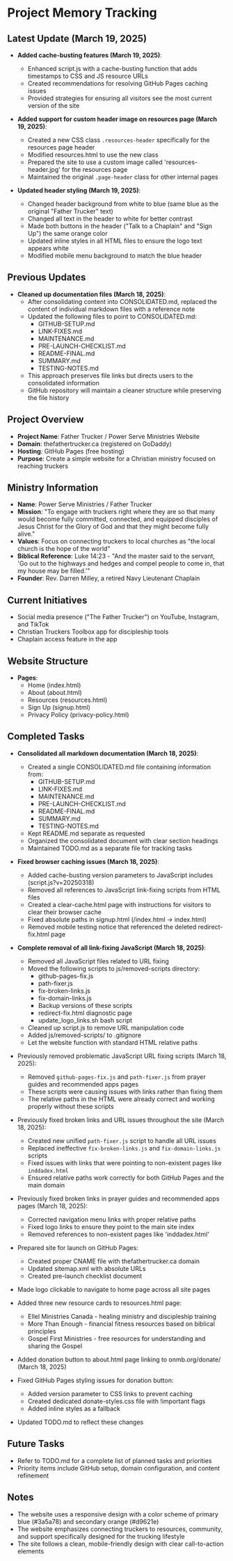 # Project Memory Tracking

## Latest Update (March 19, 2025)
- **Added cache-busting features (March 19, 2025)**:
  - Enhanced script.js with a cache-busting function that adds timestamps to CSS and JS resource URLs
  - Created recommendations for resolving GitHub Pages caching issues
  - Provided strategies for ensuring all visitors see the most current version of the site

- **Added support for custom header image on resources page (March 19, 2025)**:
  - Created a new CSS class `.resources-header` specifically for the resources page header
  - Modified resources.html to use the new class
  - Prepared the site to use a custom image called 'resources-header.jpg' for the resources page
  - Maintained the original `.page-header` class for other internal pages

- **Updated header styling (March 19, 2025)**:
  - Changed header background from white to blue (same blue as the original "Father Trucker" text)
  - Changed all text in the header to white for better contrast
  - Made both buttons in the header ("Talk to a Chaplain" and "Sign Up") the same orange color
  - Updated inline styles in all HTML files to ensure the logo text appears white
  - Modified mobile menu background to match the blue header

## Previous Updates
- **Cleaned up documentation files (March 18, 2025)**:
  - After consolidating content into CONSOLIDATED.md, replaced the content of individual markdown files with a reference note
  - Updated the following files to point to CONSOLIDATED.md:
    - GITHUB-SETUP.md
    - LINK-FIXES.md
    - MAINTENANCE.md
    - PRE-LAUNCH-CHECKLIST.md
    - README-FINAL.md
    - SUMMARY.md
    - TESTING-NOTES.md
  - This approach preserves file links but directs users to the consolidated information
  - GitHub repository will maintain a cleaner structure while preserving the file history

## Project Overview
- **Project Name**: Father Trucker / Power Serve Ministries Website
- **Domain**: thefathertrucker.ca (registered on GoDaddy)
- **Hosting**: GitHub Pages (free hosting)
- **Purpose**: Create a simple website for a Christian ministry focused on reaching truckers

## Ministry Information
- **Name**: Power Serve Ministries / Father Trucker
- **Mission**: "To engage with truckers right where they are so that many would become fully committed, connected, and equipped disciples of Jesus Christ for the Glory of God and that they might become fully alive."
- **Values**: Focus on connecting truckers to local churches as "the local church is the hope of the world"
- **Biblical Reference**: Luke 14:23 - "And the master said to the servant, 'Go out to the highways and hedges and compel people to come in, that my house may be filled.'"
- **Founder**: Rev. Darren Milley, a retired Navy Lieutenant Chaplain

## Current Initiatives
- Social media presence ("The Father Trucker") on YouTube, Instagram, and TikTok
- Christian Truckers Toolbox app for discipleship tools
- Chaplain access feature in the app

## Website Structure
- **Pages**:
  - Home (index.html)
  - About (about.html)
  - Resources (resources.html)
  - Sign Up (signup.html)
  - Privacy Policy (privacy-policy.html)

## Completed Tasks
- **Consolidated all markdown documentation (March 18, 2025)**:
  - Created a single CONSOLIDATED.md file containing information from:
    - GITHUB-SETUP.md
    - LINK-FIXES.md
    - MAINTENANCE.md
    - PRE-LAUNCH-CHECKLIST.md
    - README-FINAL.md
    - SUMMARY.md
    - TESTING-NOTES.md
  - Kept README.md separate as requested
  - Organized the consolidated document with clear section headings
  - Maintained TODO.md as a separate file for tracking tasks

- **Fixed browser caching issues (March 18, 2025)**:
  - Added cache-busting version parameters to JavaScript includes (script.js?v=20250318)
  - Removed all references to JavaScript link-fixing scripts from HTML files
  - Created a clear-cache.html page with instructions for visitors to clear their browser cache
  - Fixed absolute paths in signup.html (/index.html → index.html)
  - Removed mobile testing notice that referenced the deleted redirect-fix.html page

- **Complete removal of all link-fixing JavaScript (March 18, 2025)**:
  - Removed all JavaScript files related to URL fixing
  - Moved the following scripts to js/removed-scripts directory:
    - github-pages-fix.js
    - path-fixer.js
    - fix-broken-links.js
    - fix-domain-links.js
    - Backup versions of these scripts
    - redirect-fix.html diagnostic page
    - update_logo_links.sh bash script
  - Cleaned up script.js to remove URL manipulation code
  - Added js/removed-scripts/ to .gitignore
  - Let the website function with standard HTML relative paths

- Previously removed problematic JavaScript URL fixing scripts (March 18, 2025):
  - Removed `github-pages-fix.js` and `path-fixer.js` from prayer guides and recommended apps pages
  - These scripts were causing issues with links rather than fixing them
  - The relative paths in the HTML were already correct and working properly without these scripts

- Previously fixed broken links and URL issues throughout the site (March 18, 2025):
  - Created new unified `path-fixer.js` script to handle all URL issues
  - Replaced ineffective `fix-broken-links.js` and `fix-domain-links.js` scripts
  - Fixed issues with links that were pointing to non-existent pages like `inddadex.html`
  - Ensured relative paths work correctly for both GitHub Pages and the main domain
- Previously fixed broken links in prayer guides and recommended apps pages (March 18, 2025):
  - Corrected navigation menu links with proper relative paths
  - Fixed logo links to ensure they point to the main site index
  - Removed references to non-existent pages like 'inddadex.html'
- Prepared site for launch on GitHub Pages:
  - Created proper CNAME file with thefathertrucker.ca domain
  - Updated sitemap.xml with absolute URLs
  - Created pre-launch checklist document
- Made logo clickable to navigate to home page across all site pages
- Added three new resource cards to resources.html page:
  - Ellel Ministries Canada - healing ministry and discipleship training
  - More Than Enough - financial fitness resources based on biblical principles
  - Gospel First Ministries - free resources for understanding and sharing the Gospel
- Added donation button to about.html page linking to onmb.org/donate/ (March 18, 2025)
- Fixed GitHub Pages styling issues for donation button:
  - Added version parameter to CSS links to prevent caching
  - Created dedicated donate-styles.css file with !important flags
  - Added inline styles as a fallback
- Updated TODO.md to reflect these changes

## Future Tasks
- Refer to TODO.md for a complete list of planned tasks and priorities
- Priority items include GitHub setup, domain configuration, and content refinement

## Notes
- The website uses a responsive design with a color scheme of primary blue (#3a5a78) and secondary orange (#d9621e)
- The website emphasizes connecting truckers to resources, community, and support specifically designed for the trucking lifestyle
- The site follows a clean, mobile-friendly design with clear call-to-action elements
